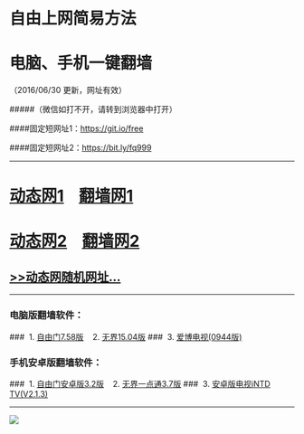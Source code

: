 # 自由上网简易方法
# 电脑、手机一键翻墙
（2016/06/30 更新，网址有效）

#####（微信如打不开，请转到浏览器中打开）

####固定短网址1：https://git.io/free

####固定短网址2：https://bit.ly/fq999


***
# <a href="https://d2sqxeyfhda2vw.cloudfront.net/dtsj1.php?tid=630" target="_blank">动态网1</a>&nbsp;&nbsp;&nbsp;&nbsp;<a href="https://d3ibs68n75kt7y.cloudfront.net/fqsj.php/630/1" target="_blank">翻墙网1</a>

# <a href="https://d30pgtt8deaqk7.cloudfront.net/dtsj.php" target="_blank">动态网2</a>&nbsp;&nbsp;&nbsp;&nbsp;<a href="https://d16vgp9ikwdheu.cloudfront.net/fqsj.php/630/2" target="_blank">翻墙网2</a>

## <a href="https://d2fff0lbno8t3h.cloudfront.net/fqsj.php?urlt=urldt.php" target="_blank">>>动态网随机网址...</a>

***

### 电脑版翻墙软件：
###&nbsp;&nbsp;1. <a href="http://fq-04.mabil.org/fgget.php?fid=fg758p.zip" target="_blank">自由门7.58版</a>&nbsp;&nbsp;&nbsp;&nbsp;2. <a href="http://fq-04.mabil.org/fgget.php?fid=u1504.zip" target="_blank">无界15.04版</a>
###&nbsp;&nbsp;3. <a href="http://fq-04.mabil.org/fgget.php?fid=GreeniPPOTV_Setup_Ver12Build944b.zip" target="_blank">爱博电视(0944版)</a>

### 手机安卓版翻墙软件：
###&nbsp;&nbsp;1. <a href="http://fq-04.mabil.org/fgget.php?fid=fgma32.apk" target="_blank">自由门安卓版3.2版</a>&nbsp;&nbsp;&nbsp;&nbsp;2. <a href="http://fq-04.mabil.org/fgget.php?fid=um3.7.apk" target="_blank">无界一点通3.7版</a>
###&nbsp;&nbsp;3. <a href="http://fq-04.mabil.org/fgget.php?fid=iNTD_TV.apk" target="_blank">安卓版电视iNTD TV(V2.1.3)</a>

***

<p><img src="http://fq-04.mabil.org/pic/yjfq-20160613ok.png"></p> 
